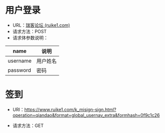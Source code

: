 # 用户登录

- URL：[瑞客论坛 (ruike1.com)](http://www.ruike1.com/member.php/?mod=logging&action=login&loginsubmit=yes&infloat=yes&lssubmit=yes)
- 请求方法：POST
- 请求体参数说明：

| name     | 说明     |
| -------- | -------- |
| username | 用户姓名 |
| password | 密码     |



# 签到

- URl：https://www.ruike1.com/k_misign-sign.html?operation=qiandao&format=global_usernav_extra&formhash=0f9c1c26

- 请求方法：GET

  